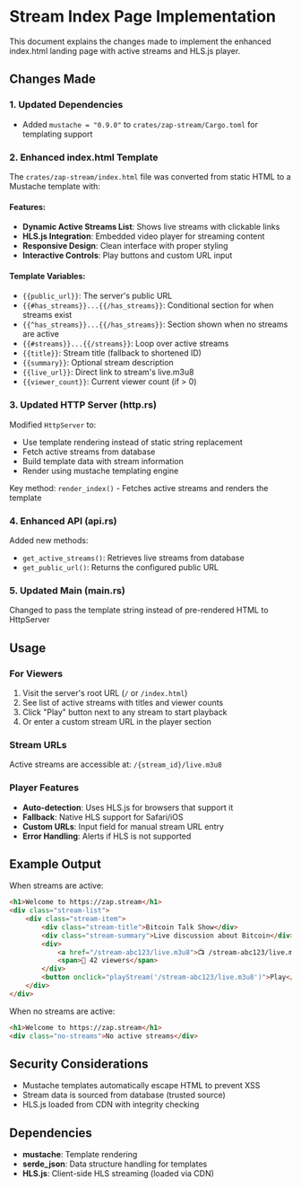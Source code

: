 # Stream Index Page Implementation

This document explains the changes made to implement the enhanced index.html landing page with active streams and HLS.js player.

## Changes Made

### 1. Updated Dependencies
- Added `mustache = "0.9.0"` to `crates/zap-stream/Cargo.toml` for templating support

### 2. Enhanced index.html Template
The `crates/zap-stream/index.html` file was converted from static HTML to a Mustache template with:

#### Features:
- **Dynamic Active Streams List**: Shows live streams with clickable links
- **HLS.js Integration**: Embedded video player for streaming content
- **Responsive Design**: Clean interface with proper styling
- **Interactive Controls**: Play buttons and custom URL input

#### Template Variables:
- `{{public_url}}`: The server's public URL
- `{{#has_streams}}...{{/has_streams}}`: Conditional section for when streams exist
- `{{^has_streams}}...{{/has_streams}}`: Section shown when no streams are active
- `{{#streams}}...{{/streams}}`: Loop over active streams
- `{{title}}`: Stream title (fallback to shortened ID)
- `{{summary}}`: Optional stream description
- `{{live_url}}`: Direct link to stream's live.m3u8
- `{{viewer_count}}`: Current viewer count (if > 0)

### 3. Updated HTTP Server (http.rs)
Modified `HttpServer` to:
- Use template rendering instead of static string replacement
- Fetch active streams from database
- Build template data with stream information
- Render using mustache templating engine

Key method: `render_index()` - Fetches active streams and renders the template

### 4. Enhanced API (api.rs)
Added new methods:
- `get_active_streams()`: Retrieves live streams from database
- `get_public_url()`: Returns the configured public URL

### 5. Updated Main (main.rs)
Changed to pass the template string instead of pre-rendered HTML to HttpServer

## Usage

### For Viewers
1. Visit the server's root URL (`/` or `/index.html`)
2. See list of active streams with titles and viewer counts
3. Click "Play" button next to any stream to start playback
4. Or enter a custom stream URL in the player section

### Stream URLs
Active streams are accessible at: `/{stream_id}/live.m3u8`

### Player Features
- **Auto-detection**: Uses HLS.js for browsers that support it
- **Fallback**: Native HLS support for Safari/iOS
- **Custom URLs**: Input field for manual stream URL entry
- **Error Handling**: Alerts if HLS is not supported

## Example Output

When streams are active:
```html
<h1>Welcome to https://zap.stream</h1>
<div class="stream-list">
    <div class="stream-item">
        <div class="stream-title">Bitcoin Talk Show</div>
        <div class="stream-summary">Live discussion about Bitcoin</div>
        <div>
            <a href="/stream-abc123/live.m3u8">📺 /stream-abc123/live.m3u8</a>
            <span>👥 42 viewers</span>
        </div>
        <button onclick="playStream('/stream-abc123/live.m3u8')">Play</button>
    </div>
</div>
```

When no streams are active:
```html
<h1>Welcome to https://zap.stream</h1>
<div class="no-streams">No active streams</div>
```

## Security Considerations
- Mustache templates automatically escape HTML to prevent XSS
- Stream data is sourced from database (trusted source)
- HLS.js loaded from CDN with integrity checking

## Dependencies
- **mustache**: Template rendering
- **serde_json**: Data structure handling for templates
- **HLS.js**: Client-side HLS streaming (loaded via CDN)